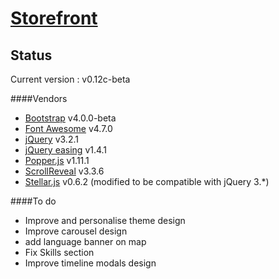 [Storefront](https://www.gilleshenrard.com)
==========================================

Status
------

Current version : v0.12c-beta

####Vendors
- [Bootstrap](https://getbootstrap.com/) v4.0.0-beta
- [Font Awesome](http://fontawesome.io/) v4.7.0
- [jQuery](https://jquery.com/) v3.2.1
- [jQuery easing](https://jqueryui.com/easing/) v1.4.1
- [Popper.js](https://popper.js.org/) v1.11.1
- [ScrollReveal](https://scrollrevealjs.org/) v3.3.6
- [Stellar.js](http://markdalgleish.com/projects/stellar.js/) v0.6.2 (modified to be compatible with jQuery 3.*)

####To do

- Improve and personalise theme design
- Improve carousel design
- add language banner on map
- Fix Skills section
- Improve timeline modals design
